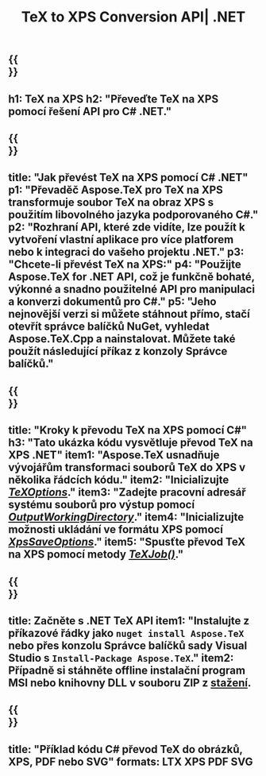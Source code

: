﻿---
translation: true
template: /_templates/_conversion-child-net.md
title: TeX to XPS Conversion API| .NET
description: Funkce konverze TeX na XPS. Integrujte tuto místní knihovnu .NET do svého projektu nebo použijte aplikace pro různé platformy k převodu TeX na XPS.
keywords: tex to xps api net, tex2xps integrovat c#
url: /net/conversion/tex-to-xps/
family: tex
platformtag: net
feature: conversion
informat: TEX
outformat: XPS
otherformats: BMP PNG JPEG TIFF SVG PDF
---


{{<section banner>}}
---
h1: TeX na XPS
h2: "Převeďte TeX na XPS pomocí řešení API pro C# .NET."
---

{{<section overview>}}
---
title: "Jak převést TeX na XPS pomocí C# .NET"
p1: "Převaděč Aspose.TeX pro TeX na XPS transformuje soubor TeX na obraz XPS s použitím libovolného jazyka podporovaného C#."
p2: "Rozhraní API, které zde vidíte, lze použít k vytvoření vlastní aplikace pro více platforem nebo k integraci do vašeho projektu .NET."
p3: "Chcete-li převést TeX na XPS:"
p4: "Použijte Aspose.TeX for .NET API, což je funkčně bohaté, výkonné a snadno použitelné API pro manipulaci a konverzi dokumentů pro C#."
p5: "Jeho nejnovější verzi si můžete stáhnout přímo, stačí otevřít správce balíčků NuGet, vyhledat Aspose.TeX.Cpp a nainstalovat. Můžete také použít následující příkaz z konzoly Správce balíčků."
---

{{<section feature1>}}
---
title: "Kroky k převodu TeX na XPS pomocí C#"
h3: "Tato ukázka kódu vysvětluje převod TeX na XPS .NET"
item1: "Aspose.TeX usnadňuje vývojářům transformaci souborů TeX do XPS v několika řádcích kódu."
item2: "Inicializujte [*TeXOptions*](https://reference.aspose.com/tex/net/aspose.tex/texoptions/)."
item3: "Zadejte pracovní adresář systému souborů pro výstup pomocí [*OutputWorkingDirectory*](https://reference.aspose.com/tex/net/aspose.tex/texoptions/outputworkingdirectory/)."
item4: "Inicializujte možnosti ukládání ve formátu XPS pomocí [*XpsSaveOptions*](https://reference.aspose.com/tex/net/aspose.tex.presentation.image/xpssaveoptions/)."
item5: "Spusťte převod TeX na XPS pomocí metody [*TeXJob()*](https://reference.aspose.com/tex/net/aspose.tex/texjob/)."
---

{{<section feature2>}}
---
title: Začněte s .NET TeX API
item1: "Instalujte z příkazové řádky jako ```nuget install Aspose.TeX``` nebo přes konzolu Správce balíčků sady Visual Studio s ```Install-Package Aspose.TeX```."
item2: Případně si stáhněte offline instalační program MSI nebo knihovny DLL v souboru ZIP z [stažení](https://releases.aspose.com/tex/net).
---

{{<section widget>}}
---
title: "Příklad kódu C# převod TeX do obrázků, XPS, PDF nebo SVG"
formats: LTX XPS PDF SVG
---